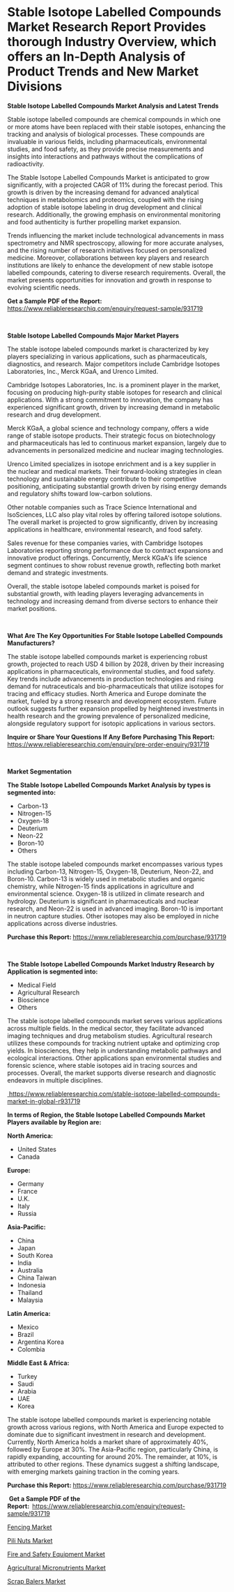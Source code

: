 <p><h1>Stable Isotope Labelled Compounds Market Research Report Provides thorough Industry Overview, which offers an In-Depth Analysis of Product Trends and New Market Divisions</h1></p><p><strong>Stable Isotope Labelled Compounds Market Analysis and Latest Trends</strong></p>
<p><p>Stable isotope labelled compounds are chemical compounds in which one or more atoms have been replaced with their stable isotopes, enhancing the tracking and analysis of biological processes. These compounds are invaluable in various fields, including pharmaceuticals, environmental studies, and food safety, as they provide precise measurements and insights into interactions and pathways without the complications of radioactivity.</p><p>The Stable Isotope Labelled Compounds Market is anticipated to grow significantly, with a projected CAGR of 11% during the forecast period. This growth is driven by the increasing demand for advanced analytical techniques in metabolomics and proteomics, coupled with the rising adoption of stable isotope labeling in drug development and clinical research. Additionally, the growing emphasis on environmental monitoring and food authenticity is further propelling market expansion. </p><p>Trends influencing the market include technological advancements in mass spectrometry and NMR spectroscopy, allowing for more accurate analyses, and the rising number of research initiatives focused on personalized medicine. Moreover, collaborations between key players and research institutions are likely to enhance the development of new stable isotope labelled compounds, catering to diverse research requirements. Overall, the market presents opportunities for innovation and growth in response to evolving scientific needs.</p></p>
<p><strong>Get a Sample PDF of the Report:&nbsp;</strong> <a href="https://www.reliableresearchiq.com/enquiry/request-sample/931719">https://www.reliableresearchiq.com/enquiry/request-sample/931719</a></p>
<p>&nbsp;</p>
<p><strong>Stable Isotope Labelled Compounds Major Market Players</strong></p>
<p><p>The stable isotope labeled compounds market is characterized by key players specializing in various applications, such as pharmaceuticals, diagnostics, and research. Major competitors include Cambridge Isotopes Laboratories, Inc., Merck KGaA, and Urenco Limited.</p><p>Cambridge Isotopes Laboratories, Inc. is a prominent player in the market, focusing on producing high-purity stable isotopes for research and clinical applications. With a strong commitment to innovation, the company has experienced significant growth, driven by increasing demand in metabolic research and drug development.</p><p>Merck KGaA, a global science and technology company, offers a wide range of stable isotope products. Their strategic focus on biotechnology and pharmaceuticals has led to continuous market expansion, largely due to advancements in personalized medicine and nuclear imaging technologies.</p><p>Urenco Limited specializes in isotope enrichment and is a key supplier in the nuclear and medical markets. Their forward-looking strategies in clean technology and sustainable energy contribute to their competitive positioning, anticipating substantial growth driven by rising energy demands and regulatory shifts toward low-carbon solutions.</p><p>Other notable companies such as Trace Science International and IsoSciences, LLC also play vital roles by offering tailored isotope solutions. The overall market is projected to grow significantly, driven by increasing applications in healthcare, environmental research, and food safety.</p><p>Sales revenue for these companies varies, with Cambridge Isotopes Laboratories reporting strong performance due to contract expansions and innovative product offerings. Concurrently, Merck KGaA's life science segment continues to show robust revenue growth, reflecting both market demand and strategic investments.</p><p>Overall, the stable isotope labeled compounds market is poised for substantial growth, with leading players leveraging advancements in technology and increasing demand from diverse sectors to enhance their market positions.</p></p>
<p>&nbsp;</p>
<p><strong>What Are The Key Opportunities For Stable Isotope Labelled Compounds Manufacturers?</strong></p>
<p><p>The stable isotope labelled compounds market is experiencing robust growth, projected to reach USD 4 billion by 2028, driven by their increasing applications in pharmaceuticals, environmental studies, and food safety. Key trends include advancements in production technologies and rising demand for nutraceuticals and bio-pharmaceuticals that utilize isotopes for tracing and efficacy studies. North America and Europe dominate the market, fueled by a strong research and development ecosystem. Future outlook suggests further expansion propelled by heightened investments in health research and the growing prevalence of personalized medicine, alongside regulatory support for isotopic applications in various sectors.</p></p>
<p><strong>Inquire or Share Your Questions If Any Before Purchasing This Report:</strong> <a href="https://www.reliableresearchiq.com/enquiry/pre-order-enquiry/931719">https://www.reliableresearchiq.com/enquiry/pre-order-enquiry/931719</a></p>
<p>&nbsp;</p>
<p><strong>Market Segmentation</strong></p>
<p><strong>The Stable Isotope Labelled Compounds Market Analysis by types is segmented into:</strong></p>
<p><ul><li>Carbon-13</li><li>Nitrogen-15</li><li>Oxygen-18</li><li>Deuterium</li><li>Neon-22</li><li>Boron-10</li><li>Others</li></ul></p>
<p><p>The stable isotope labeled compounds market encompasses various types including Carbon-13, Nitrogen-15, Oxygen-18, Deuterium, Neon-22, and Boron-10. Carbon-13 is widely used in metabolic studies and organic chemistry, while Nitrogen-15 finds applications in agriculture and environmental science. Oxygen-18 is utilized in climate research and hydrology. Deuterium is significant in pharmaceuticals and nuclear research, and Neon-22 is used in advanced imaging. Boron-10 is important in neutron capture studies. Other isotopes may also be employed in niche applications across diverse industries.</p></p>
<p><strong>Purchase this Report:&nbsp;</strong><a href="https://www.reliableresearchiq.com/purchase/931719">https://www.reliableresearchiq.com/purchase/931719</a></p>
<p>&nbsp;</p>
<p><strong>The Stable Isotope Labelled Compounds Market Industry Research by Application is segmented into:</strong></p>
<p><ul><li>Medical Field</li><li>Agricultural Research</li><li>Bioscience</li><li>Others</li></ul></p>
<p><p>The stable isotope labelled compounds market serves various applications across multiple fields. In the medical sector, they facilitate advanced imaging techniques and drug metabolism studies. Agricultural research utilizes these compounds for tracking nutrient uptake and optimizing crop yields. In biosciences, they help in understanding metabolic pathways and ecological interactions. Other applications span environmental studies and forensic science, where stable isotopes aid in tracing sources and processes. Overall, the market supports diverse research and diagnostic endeavors in multiple disciplines.</p></p>
<p><a href="https://www.reliableresearchiq.com/stable-isotope-labelled-compounds-market-in-global-r931719">&nbsp;https://www.reliableresearchiq.com/stable-isotope-labelled-compounds-market-in-global-r931719</a></p>
<p><strong>In terms of Region, the Stable Isotope Labelled Compounds Market Players available by Region are:</strong></p>
<p>
    <p> <strong> North America: </strong>
        <ul>
            <li>United States</li>
            <li>Canada</li>
        </ul>
        </p> 
    <p> <strong> Europe: </strong>
        <ul>
            <li>Germany</li>
            <li>France</li>
            <li>U.K.</li>
            <li>Italy</li>
            <li>Russia</li>
        </ul>
        </p> 
    <p> <strong> Asia-Pacific: </strong>
        <ul>
            <li>China</li>
            <li>Japan</li>
            <li>South Korea</li>
            <li>India</li>
            <li>Australia</li>
            <li>China Taiwan</li>
            <li>Indonesia</li>
            <li>Thailand</li>
            <li>Malaysia</li>
        </ul>
        </p> 
    <p> <strong> Latin America: </strong>
        <ul>
            <li>Mexico</li>
            <li>Brazil</li>
            <li>Argentina Korea</li>
            <li>Colombia</li>
        </ul>
        </p> 
    <p> <strong> Middle East & Africa: </strong>
        <ul>
            <li>Turkey</li>
            <li>Saudi</li>
            <li>Arabia</li>
            <li>UAE</li>
            <li>Korea</li>
        </ul>
    </p>
    </p>
<p><p>The stable isotope labelled compounds market is experiencing notable growth across various regions, with North America and Europe expected to dominate due to significant investment in research and development. Currently, North America holds a market share of approximately 40%, followed by Europe at 30%. The Asia-Pacific region, particularly China, is rapidly expanding, accounting for around 20%. The remainder, at 10%, is attributed to other regions. These dynamics suggest a shifting landscape, with emerging markets gaining traction in the coming years.</p></p>
<p><strong>Purchase this Report: </strong><a href="https://www.reliableresearchiq.com/purchase/931719">https://www.reliableresearchiq.com/purchase/931719</a></p>
<p>&nbsp;<strong>Get a Sample PDF of the Report:&nbsp;&nbsp;</strong><a href="https://www.reliableresearchiq.com/enquiry/request-sample/931719">https://www.reliableresearchiq.com/enquiry/request-sample/931719</a></p>
<p><strong></strong></p>
<p><p><a href="https://issuu.com/reportprime-2/docs/fencing-market-size-2030.pptx_67691bb0efe20c">Fencing Market</a></p><p><a href="https://www.linkedin.com/pulse/driving-market-forces-pili-nuts-trends-future-forecasts-till-z3pje?trackingId=TnMSt%2Fe3TYGzjJP26RT9RA%3D%3D">Pili Nuts Market</a></p><p><a href="https://medium.com/@patricbguth07/unveiling-market-trends-global-fire-and-safety-equipment-market-growth-and-regional-insights-619a2fafc803">Fire and Safety Equipment Market</a></p><p><a href="https://issuu.com/reportprime-2/docs/agricultural-micronutrients-market-_3b69c559749580">Agricultural Micronutrients Market</a></p><p><a href="https://www.linkedin.com/pulse/mapping-scrap-balers-market-trends-challenges-breakthroughs-bbfye?trackingId=mkTLc5bgRPqnBZz9OZy3wg%3D%3D">Scrap Balers Market</a></p></p>